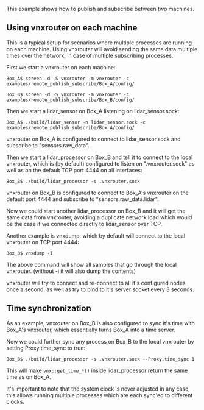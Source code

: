 
This example shows how to publish and subscribe between two machines.

## Using vnxrouter on each machine

This is a typical setup for scenarios where multiple processes are running on each machine.
Using vnxrouter will avoid sending the same data multiple times over the network, in case of multiple subscribing processes.

First we start a vnxrouter on each machine:

`Box_A$ screen -d -S vnxrouter -m vnxrouter -c examples/remote_publish_subscribe/Box_A/config/`

`Box_B$ screen -d -S vnxrouter -m vnxrouter -c examples/remote_publish_subscribe/Box_B/config/`

Then we start a lidar_sensor on Box_A listening on lidar_sensor.sock:

`Box_A$ ./build/lidar_sensor -n lidar_sensor.sock -c examples/remote_publish_subscribe/Box_A/config/`

vnxrouter on Box_A is configured to connect to lidar_sensor.sock and subscribe to "sensors.raw_data".

Then we start a lidar_processor on Box_B and tell it to connect to the local vnxrouter,
which is (by default) configured to listen on ".vnxrouter.sock" as well as on the default TCP port 4444 on all interfaces:

`Box_B$ ./build/lidar_processor -s .vnxrouter.sock`

vnxrouter on Box_B is configured to connect to Box_A's vnxrouter on the default port 4444 and subscribe to "sensors.raw_data.lidar".

Now we could start another lidar_processor on Box_B and it will get the same data from vnxrouter, avoiding
a duplicate network load which would be the case if we connected directly to lidar_sensor over TCP.

Another example is vnxdump, which by default will connect to the local vnxrouter on TCP port 4444:

`Box_B$ vnxdump -i`

The above command will show all samples that go through the local vnxrouter. (without -i it will also dump the contents)

vnxrouter will try to connect and re-connect to all it's configured nodes once a second, as well as try to bind
 to it's server socket every 3 seconds.

## Time synchronization

As an example, vnxrouter on Box_B is also configured to sync it's time with Box_A's vnxrouter, which essentially
turns Box_A into a time server.

Now we could further sync any process on Box_B to the local vnxrouter by setting Proxy.time_sync to true:

`Box_B$ ./build/lidar_processor -s .vnxrouter.sock --Proxy.time_sync 1`

This will make `vnx::get_time_*()` inside lidar_processor return the same time as on Box_A.

It's important to note that the system clock is never adjusted in any case, this allows running multiple processes
which are each sync'ed to different clocks.

